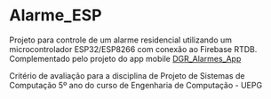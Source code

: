 # Alarme_ESP

Projeto para controle de um alarme residencial utilizando um microcontrolador ESP32/ESP8266 com conexão ao Firebase RTDB.
Complementado pelo projeto do app mobile [DGR_Alarmes_App](https://github.com/rstrack/DGR_Alarmes_App)

Critério de avaliação para a disciplina de Projeto de Sistemas de Computação 5º ano do curso de Engenharia de Computação - UEPG
